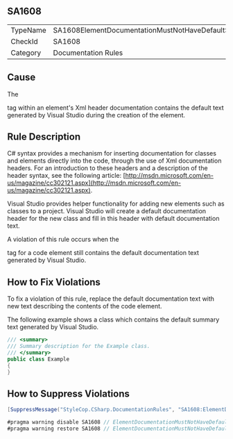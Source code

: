 ﻿## SA1608

<table>
<tr>
  <td>TypeName</td>
  <td>SA1608ElementDocumentationMustNotHaveDefaultSummary</td>
</tr>
<tr>
  <td>CheckId</td>
  <td>SA1608</td>
</tr>
<tr>
  <td>Category</td>
  <td>Documentation Rules</td>
</tr>
</table>

## Cause

The <summary> tag within an element's Xml header documentation contains the default text generated by Visual Studio during the creation of the element.

## Rule Description

C# syntax provides a mechanism for inserting documentation for classes and elements directly into the code, through the use of Xml documentation headers. For an introduction to these headers and a description of the header syntax, see the following article: [http://msdn.microsoft.com/en-us/magazine/cc302121.aspx](http://msdn.microsoft.com/en-us/magazine/cc302121.aspx).

Visual Studio provides helper functionality for adding new elements such as classes to a project. Visual Studio will create a default documentation header for the new class and fill in this header with default documentation text.

A violation of this rule occurs when the <summary> tag for a code element still contains the default documentation text generated by Visual Studio.

## How to Fix Violations

To fix a violation of this rule, replace the default documentation text with new text describing the contents of the code element.

The following example shows a class which contains the default summary text generated by Visual Studio.

```csharp
/// <summary>
/// Summary description for the Example class.
/// </summary>
public class Example
{
}
```

## How to Suppress Violations

```csharp
[SuppressMessage("StyleCop.CSharp.DocumentationRules", "SA1608:ElementDocumentationMustNotHaveDefaultSummary", Justification = "Reviewed.")]
```

```csharp
#pragma warning disable SA1608 // ElementDocumentationMustNotHaveDefaultSummary
#pragma warning restore SA1608 // ElementDocumentationMustNotHaveDefaultSummary
```

